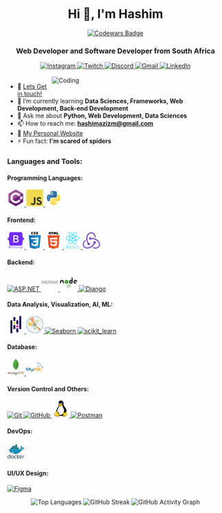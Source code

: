 <h1 align="center">Hi 👋, I'm Hashim</h1>

<p align="center">
  <a href="https://www.codewars.com/users/hashimaziz88" target="_blank">
    <img src="https://www.codewars.com/users/hashimaziz88/badges/large" alt="Codewars Badge">
  </a>
</p>

<h3 align="center">Web Developer and Software Developer from South Africa</h3>

<div align="center">
  <a href="https://www.instagram.com/hashimaziz88/" target="_blank">
    <img src="https://img.shields.io/static/v1?message=Instagram&logo=instagram&label=&color=E4405F&logoColor=white&labelColor=&style=for-the-badge" height="35" alt="Instagram" />
  </a>
  <a href="https://www.twitch.tv/techboxenthusiast" target="_blank">
    <img src="https://img.shields.io/static/v1?message=Twitch&logo=twitch&label=&color=9146FF&logoColor=white&labelColor=&style=for-the-badge" height="35" alt="Twitch" />
  </a>
  <a href="https://discordapp.com/users/1053397914782810112" target="_blank">
    <img src="https://img.shields.io/static/v1?message=Discord&logo=discord&label=&color=7289DA&logoColor=white&labelColor=&style=for-the-badge" height="35" alt="Discord" />
  </a>
  <a href="mailto:hashimazizm@gmail.com" target="_blank">
    <img src="https://img.shields.io/static/v1?message=Gmail&logo=gmail&label=&color=D14836&logoColor=white&labelColor=&style=for-the-badge" height="35" alt="Gmail" />
  </a>
  <a href="https://linkedin.com/in/hashimaziz88" target="_blank">
    <img src="https://img.shields.io/static/v1?message=LinkedIn&logo=linkedin&label=&color=0077B5&logoColor=white&labelColor=&style=for-the-badge" height="35" alt="LinkedIn" />
  </a>
</div>

<br/>

<img align="right" alt="Coding" width="400" src="https://i.imgur.com/rTZkf4K.gif">

- 🔮 <a href="https://docs.google.com/forms/d/e/1FAIpQLSeDe7NfdFu67NAjcZ0dCCatUElKN90LWs_K1nBPFKC2XT610Q/viewform?usp=sf_link" target="_blank">Lets Get in touch!</a>
- 🌱 I’m currently learning **Data Sciences, Frameworks, Web Development, Back-end Development**
- 💬 Ask me about **Python, Web Development, Data Sciences**
- 📫 How to reach me: **hashimazizm@gmail.com**
- 📝 <a href="https://hashimaziz88.github.io/" target="_blank">My Personal Website</a>
- ⚡ Fun fact: **I'm scared of spiders**

<h3 align="left">Languages and Tools:</h3>

<h4 align="left">Programming Languages:</h4>
<p align="left">
    </a>
  <a href="https://learn.microsoft.com/en-us/dotnet/csharp/" target="_blank" rel="noreferrer">
    <img src="https://raw.githubusercontent.com/devicons/devicon/master/icons/csharp/csharp-original.svg" alt="C#" width="40" height="40"/>
  <a href="https://developer.mozilla.org/en-US/docs/Web/JavaScript" target="_blank" rel="noreferrer"> 
    <img src="https://raw.githubusercontent.com/devicons/devicon/master/icons/javascript/javascript-original.svg" alt="JavaScript" width="40" height="40"/> 
  <a href="https://www.python.org" target="_blank" rel="noreferrer"> 
    <img src="https://raw.githubusercontent.com/devicons/devicon/master/icons/python/python-original.svg" alt="Python" width="40" height="40"/> 
  </a> 
</a>
</p>

<h4 align="left">Frontend:</h4>
<p align="left">
  <a href="https://getbootstrap.com" target="_blank" rel="noreferrer">
    <img src="https://raw.githubusercontent.com/devicons/devicon/master/icons/bootstrap/bootstrap-plain-wordmark.svg" alt="Bootstrap" width="40" height="40"/>
  </a>
  <a href="https://www.w3schools.com/css/" target="_blank" rel="noreferrer">
    <img src="https://raw.githubusercontent.com/devicons/devicon/master/icons/css3/css3-original-wordmark.svg" alt="CSS3" width="40" height="40"/>
  </a>
  <a href="https://www.w3.org/html/" target="_blank" rel="noreferrer">
    <img src="https://raw.githubusercontent.com/devicons/devicon/master/icons/html5/html5-original-wordmark.svg" alt="HTML5" width="40" height="40"/>
  </a>
    <a href="https://reactjs.org/" target="_blank" rel="noreferrer">
    <img src="https://raw.githubusercontent.com/devicons/devicon/master/icons/react/react-original-wordmark.svg" alt="React" width="40" height="40"/>
  </a>
  <a href="https://redux.js.org" target="_blank" rel="noreferrer"> 
    <img src="https://raw.githubusercontent.com/devicons/devicon/master/icons/redux/redux-original.svg" alt="Redux" width="40" height="40"/> 
  </a>
</p>

<h4 align="left">Backend:</h4>
<p align="left">
  <a href="https://dotnet.microsoft.com/apps/aspnet" target="_blank" rel="noreferrer"> 
    <img src="https://upload.wikimedia.org/wikipedia/commons/thumb/e/ee/.NET_Core_Logo.svg/768px-.NET_Core_Logo.svg.png?20210328084203" alt="ASP.NET" width="40" height="40"/> 
</a>
  <a href="https://expressjs.com" target="_blank" rel="noreferrer">
    <img src="https://raw.githubusercontent.com/devicons/devicon/master/icons/express/express-original-wordmark.svg" alt="Express" width="40" height="40"/>
  </a>
  <a href="https://nodejs.org" target="_blank" rel="noreferrer">
    <img src="https://raw.githubusercontent.com/devicons/devicon/master/icons/nodejs/nodejs-original-wordmark.svg" alt="Node.js" width="40" height="40"/>
  </a>
  <a href="https://www.djangoproject.com/" target="_blank" rel="noreferrer"> 
    <img src="https://cdn.worldvectorlogo.com/logos/django.svg" alt="Django" width="40" height="40"/> 
  </a> 
</p>

<h4 align="left">Data Analysis, Visualization, AI, ML:</h4>
<p align="left">
  <a href="https://pandas.pydata.org/" target="_blank" rel="noreferrer">
    <img src="https://raw.githubusercontent.com/devicons/devicon/2ae2a900d2f041da66e950e4d48052658d850630/icons/pandas/pandas-original.svg" alt="Pandas" width="40" height="40"/>
  </a>
  <a href="https://matplotlib.org/" target="_blank" rel="noreferrer">
    <img src="https://raw.githubusercontent.com/devicons/devicon/master/icons/matplotlib/matplotlib-original.svg" alt="Matplotlib" width="40" height="40"/>
  </a>
  <a href="https://seaborn.pydata.org/" target="_blank" rel="noreferrer">
    <img src="https://seaborn.pydata.org/_images/logo-mark-lightbg.svg" alt="Seaborn" width="40" height="40"/>  
  </a>
  <a href="https://scikit-learn.org/" target="_blank" rel="noreferrer">
    <img src="https://upload.wikimedia.org/wikipedia/commons/0/05/Scikit_learn_logo_small.svg" alt="scikit_learn" width="40" height="40"/>
  </a>
</p>

<h4 align="left">Database:</h4>
<p align="left">
  <a href="https://www.mongodb.com/" target="_blank" rel="noreferrer">
    <img src="https://raw.githubusercontent.com/devicons/devicon/master/icons/mongodb/mongodb-original-wordmark.svg" alt="MongoDB" width="40" height="40"/>
  </a>
  <a href="https://www.mysql.com/" target="_blank" rel="noreferrer">
    <img src="https://raw.githubusercontent.com/devicons/devicon/master/icons/mysql/mysql-original-wordmark.svg" alt="MySQL" width="40" height="40"/>
  </a>
</p>

<h4 align="left">Version Control and Others:</h4>
<p align="left">
  <a href="https://git-scm.com/" target="_blank" rel="noreferrer">
    <img src="https://www.vectorlogo.zone/logos/git-scm/git-scm-icon.svg" alt="Git" width="40" height="40"/>
  </a>
  <a href="https://github.com/" target="_blank" rel="noreferrer">
    <img src="https://github.githubassets.com/images/modules/logos_page/GitHub-Mark.png" alt="GitHub" width="40" height="40"/>
  </a>
  <a href="https://www.linux.org/" target="_blank" rel="noreferrer">
    <img src="https://raw.githubusercontent.com/devicons/devicon/master/icons/linux/linux-original.svg" alt="Linux" width="40" height="40"/>
  </a>
  <a href="https://postman.com" target="_blank" rel="noreferrer">
    <img src="https://www.vectorlogo.zone/logos/getpostman/getpostman-icon.svg" alt="Postman" width="40" height="40"/>
  </a>
</p>

<h4 align="left">DevOps:</h4>
<p align="left">
  <a href="https://www.docker.com/" target="_blank" rel="noreferrer">
    <img src="https://raw.githubusercontent.com/devicons/devicon/master/icons/docker/docker-original-wordmark.svg" alt="Docker" width="40" height="40"/>
  </a>
</p>

<h4 align="left">UI/UX Design:</h4>
<p align="left">
  <a href="https://www.figma.com/" target="_blank" rel="noreferrer">
    <img src="https://www.vectorlogo.zone/logos/figma/figma-icon.svg" alt="Figma" width="40" height="40"/>
  </a>
</p>

<div align="center">
  <img src="https://github-readme-stats.vercel.app/api/top-langs?username=hashimaziz88&locale=en&hide_title=false&layout=compact&card_width=320&langs_count=5&theme=dracula&hide_border=false" height="150" alt="Top Languages" /> 
  <img src="https://streak-stats.demolab.com?user=hashimaziz88&locale=en&mode=daily&theme=dracula&hide_border=false&border_radius=5" height="150" alt="GitHub Streak" /> 
  <img src="https://github-readme-activity-graph.vercel.app/graph?username=hashimaziz88&radius=16&theme=react&area=true" height="300" alt="GitHub Activity Graph" />
</div>
